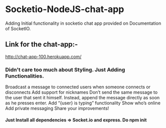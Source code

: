 # Socketio-NodeJS-chat-app
Adding Initial functionality in socketio chat app provided on  Documentation of SocketIO.
## Link for the chat-app:-
http://chat-app-100.herokuapp.com/



### Didn't care too much about Styling. Just Adding Functionalities.

Broadcast a message to connected users when someone connects or disconnects
Add support for nicknames
Don’t send the same message to the user that sent it himself. Instead, append the message directly as soon as he presses enter.
Add “{user} is typing” functionality
Show who’s online
Add private messaging
Share your improvements!

#### Just Install all dependencies => Socket.io and express. Do npm init 

